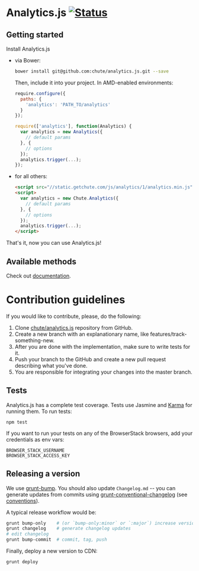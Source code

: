 # Analytics.js  [![Status](https://circleci.com/gh/chute/analytics.js.png?circle-token=4279c66ee88214682e1ee342b15f984129b405d8)](https://circleci.com/gh/chute/analytics.js)

## Getting started

Install Analytics.js

- via Bower:

  ```bash
  bower install git@github.com:chute/analytics.js.git --save
  ```

  Then, include it into your project. In AMD-enabled environments:

  ```js
  require.configure({
    paths: {
      'analytics': 'PATH_TO/analytics'
    }
  });

  require(['analytics'], function(Analytics) {
    var analytics = new Analytics({
      // default params
    }, {
      // options
    });
    analytics.trigger(...);
  });
  ```

- for all others:

  ```html
  <script src="//static.getchute.com/js/analytics/1/analytics.min.js"></script>
  <script>
    var analytics = new Chute.Analytics({
      // default params
    }, {
      // options
    });
    analytics.trigger(...);
  </script>
  ```

That's it, now you can use Analytics.js!

## Available methods

Check out [documentation](http://chute.github.io/analytics.js/docs.html).


# Contribution guidelines

If you would like to contribute, please, do the following:

1. Clone [chute/analytics.js](https://github.com/chute/analytics.js) repository from GitHub.
2. Create a new branch with an explanationary name, like features/track-something-new.
3. After you are done with the implementation, make sure to write tests for it.
4. Push your branch to the GitHub and create a new pull request describing what you've done.
5. You are responsible for integrating your changes into the master branch.

## Tests

Analytics.js has a complete test coverage. Tests use Jasmine and [Karma](http://karma-runner.github.io/) for running them. To run tests:

    npm test

If you want to run your tests on any of the BrowserStack browsers, add your credentials as env vars:

    BROWSER_STACK_USERNAME
    BROWSER_STACK_ACCESS_KEY

## Releasing a version

We use [grunt-bump](https://github.com/vojtajina/grunt-bump).
You should also update `Changelog.md` -- you can generate updates from commits using [grunt-conventional-changelog](https://github.com/btford/grunt-conventional-changelog) (see [conventions](https://docs.google.com/document/d/1QrDFcIiPjSLDn3EL15IJygNPiHORgU1_OOAqWjiDU5Y/edit#heading=h.em2hiij8p46d)).

A typical release workflow would be:

```bash
grunt bump-only    # (or `bump-only:minor` or `:major`) increase version
grunt changelog    # generate changelog updates
# edit changelog
grunt bump-commit  # commit, tag, push
```

Finally, deploy a new version to CDN:

```bash
grunt deploy
```
